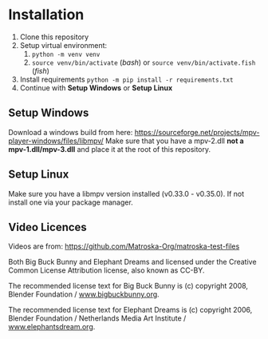 # Installation

1. Clone this repository
1. Setup virtual environment:
    1. `python -m venv venv`
    1. `source venv/bin/activate` (*bash*) or `source venv/bin/activate.fish` (*fish*)
1. Install requirements `python -m pip install -r requirements.txt`
1. Continue with **Setup Windows** or **Setup Linux**

## Setup Windows

Download a windows build from here: https://sourceforge.net/projects/mpv-player-windows/files/libmpv/
Make sure that you have a mpv-2.dll **not a mpv-1.dll/mpv-3.dll** and place it at the root of this repository.

## Setup Linux

Make sure you have a libmpv version installed (v0.33.0 - v0.35.0). If not install one via your package manager.

## Video Licences

Videos are from: https://github.com/Matroska-Org/matroska-test-files

Both Big Buck Bunny and Elephant Dreams and licensed under the Creative Common License Attribution license, also known
as CC-BY.

The recommended license text for Big Buck Bunny is (c) copyright 2008, Blender Foundation / www.bigbuckbunny.org.

The recommended license text for Elephant Dreams is (c) copyright 2006, Blender Foundation / Netherlands Media Art
Institute / www.elephantsdream.org.
